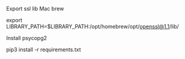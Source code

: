 Export ssl lib Mac brew

export LIBRARY_PATH=$LIBRARY_PATH:/opt/homebrew/opt/openssl@1.1/lib/

Install psycopg2

pip3 install -r requirements.txt